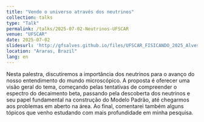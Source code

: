 ```yaml
---
title: "Vendo o universo através dos neutrinos"
collection: talks
type: "Talk"
permalink: /talks/2025-07-02-Neutrinos-UFSCAR
venue: "UFSCAR"
date: 2025-07-02
slidesurl: 'http://gfsalves.github.io/files/UFSCAR_FISICANDO_2025_Alves_Gustavo.pdf'
location: "Araras, Brazil"
lang: en
---
```


Nesta palestra, discutiremos a importância dos neutrinos para o avanço do nosso entendimento do mundo microscópico. A proposta é oferecer uma visão geral do tema, começando pelas tentativas de compreender o espectro do decaimento beta, passando pela descoberta dos neutrinos e seu papel fundamental na construção do Modelo Padrão, até chegarmos aos problemas em aberto na área. Ao final, comentarei também alguns tópicos que venho estudando com mais profundidade em minha pesquisa.
